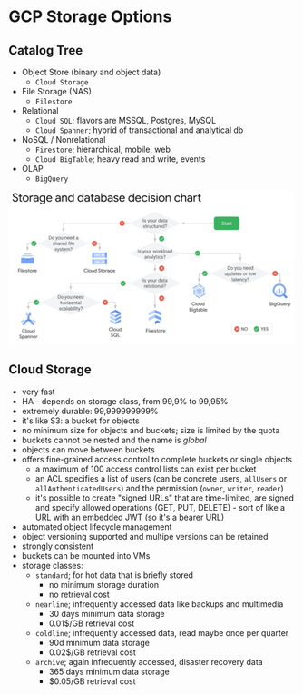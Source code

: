 # GCP Storage Options

## Catalog Tree

* Object Store (binary and object data)
  * `Cloud Storage`
* File Storage (NAS)
  * `Filestore`
* Relational
  * `Cloud SQL`; flavors are MSSQL, Postgres, MySQL
  * `Cloud Spanner`; hybrid of transactional and analytical db
* NoSQL / Nonrelational
  * `Firestore`; hierarchical, mobile, web
  * `Cloud BigTable`; heavy read and write, events
* OLAP
  * `BigQuery`

![Decision Tree](./gcp-storage-decision-tree.png)

## Cloud Storage

* very fast
* HA - depends on storage class, from 99,9% to 99,95%
* extremely durable: 99,999999999%
* it's like S3: a bucket for objects
* no minimum size for objects and buckets; size is limited by the quota
* buckets cannot be nested and the name is _global_
* objects can move between buckets
* offers fine-grained access control to complete buckets or single objects
  * a maximum of 100 access control lists can exist per bucket
  * an ACL specifies a list of users (can be concrete users, `allUsers` or `allAuthenticatedUsers`) and the permission (`owner`, `writer`, `reader`)
  * it's possible to create "signed URLs" that are time-limited, are signed and specify allowed operations (GET, PUT, DELETE) - sort of like a URL with an embedded JWT (so it's a bearer URL)
* automated object lifecycle management
* object versioning supported and multipe versions can be retained
* strongly consistent
* buckets can be mounted into VMs
* storage classes:
  * `standard`; for hot data that is briefly stored
    * no minimum storage duration
    * no retrieval cost
  * `nearline`; infrequently accessed data like backups and multimedia 
    * 30 days minimum data storage 
    * 0.01$/GB retrieval cost
  * `coldline`; infrequently accessed data, read maybe once per quarter
    * 90d minimum data storage
    * 0.02$/GB retrieval cost
  * `archive`; again infrequently accessed, disaster recovery data
    * 365 days minimum data storage
    * $0.05/GB retrieval cost
